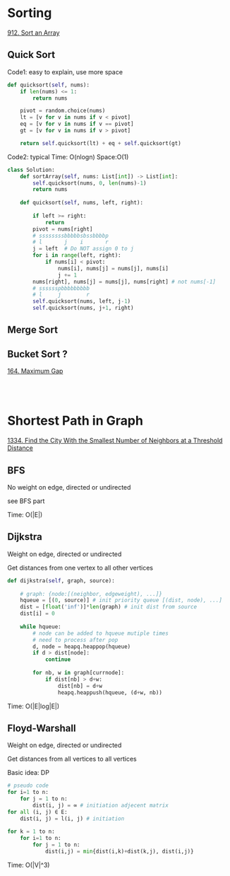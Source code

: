 # Sorting 

[912. Sort an Array](https://leetcode.com/problems/sort-an-array/)

## Quick Sort

Code1: easy to explain, use more space
```python
def quicksort(self, nums):
    if len(nums) <= 1:
        return nums

    pivot = random.choice(nums)
    lt = [v for v in nums if v < pivot]
    eq = [v for v in nums if v == pivot]
    gt = [v for v in nums if v > pivot]

    return self.quicksort(lt) + eq + self.quicksort(gt)
```

Code2: typical
Time: O(nlogn) Space:O(1)
```python
class Solution:
    def sortArray(self, nums: List[int]) -> List[int]:
        self.quicksort(nums, 0, len(nums)-1)
        return nums
    
    def quicksort(self, nums, left, right):
    
        if left >= right:
            return 
        pivot = nums[right]
        # ssssssssbbbbbsbssbbbbp
        # l       j    i       r
        j = left  # Do NOT assign 0 to j
        for i in range(left, right): 
            if nums[i] < pivot:
                nums[i], nums[j] = nums[j], nums[i]
                j += 1
        nums[right], nums[j] = nums[j], nums[right] # not nums[-1]
        # sssssspbbbbbbbbb
        # l     j        r
        self.quicksort(nums, left, j-1)
        self.quicksort(nums, j+1, right)
```

## Merge Sort

## Bucket Sort ?

[164. Maximum Gap](https://leetcode.com/problems/maximum-gap/)



<br></br>

# Shortest Path in Graph

[1334. Find the City With the Smallest Number of Neighbors at a Threshold Distance](https://leetcode.com/problems/find-the-city-with-the-smallest-number-of-neighbors-at-a-threshold-distance/)

## BFS

No weight on edge, directed or undirected

see BFS part

Time: O(|E|)

## Dijkstra

Weight on edge, directed or undirected

Get distances from one vertex to all other vertices

```python
def dijkstra(self, graph, source):
    
    # graph: {node:[(neighbor, edgeweight), ...]}
    hqueue = [(0, source)] # init priority queue [(dist, node), ...]
    dist = [float('inf')]*len(graph) # init dist from source
    dist[i] = 0
    
    while hqueue:
        # node can be added to hqueue mutiple times
        # need to process after pop 
        d, node = heapq.heappop(hqueue)
        if d > dist[node]: 
            continue
        
        for nb, w in graph[currnode]:
            if dist[nb] > d+w:
                dist[nb] = d+w
                heapq.heappush(hqueue, (d+w, nb))
```

Time: O(|E|log|E|)


## Floyd-Warshall 

Weight on edge, directed or undirected

Get distances from all vertices to all vertices

Basic idea: DP

```python
# pseudo code
for i=1 to n: 
    for j = 1 to n:
        dist(i, j) = ∞ # initiation adjecent matrix
for all (i, j) ∈ E:
    dist(i, j) = l(i, j) # initiation
    
for k = 1 to n:
    for i=1 to n: 
        for j = 1 to n:
            dist(i,j) = min{dist(i,k)+dist(k,j), dist(i,j)}
```
Time: O(|V|^3)